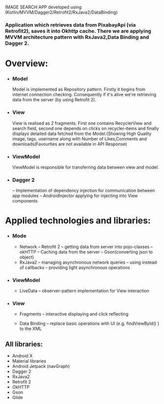 
IMAGE SEARCH APP developed using (Kotlin/MVVM/Dagger2/Retrofit2/RxJava2/DataBinding)

### Application which retrieves data from PixabayApi (via Retrofit2), saves it into Okhttp cache. There we are applying MVVM architecture pattern with RxJava2,Data Binding and Dagger 2.

# Overview:

* ### Model
   Model is implemented as Repository pattern. Firstly it begins from internet connection checking. Consequently if it's alive we're retrieving data from the server (by using Retrofit 2).

* ### View
   View is realised as 2 fragments. First one contains RecyclerView and search field, second one depends on clicks on recycler-items and finally displays detailed data fetched from the Model.(Showing High Quality image, tags, username along with Number of Likes,Comments and downloads(Favourties are not available in API Response)

* ### ViewModel
   ViewModel is responsible for transferring data between view and model.

* ### Dagger 2
   – Implementation of dependency injection for communication between app modules
   – AndroidInjector applying for injecting into View components
 

# Applied technologies and libraries:

* ### Mode
	* Network
	     	– Retrofit 2
		– getting data from server into pojo-classes
                – okHTTP
	        – Caching data from the server
	        – Gson(converting  json to object)       
	* RxJava2 
      		– managing asynchronous network queries
      		– using instead of callbacks
      		– providing light asynchronous operations

* ### ViewModel
   * LiveData
      – observer-pattern implementation for View interaction
         
* ### View
   * Fragments
     – interactive displaying and click reflecting

   * Data Binding
     – replace basic operations with UI (e.g. findViewById() ) to the XML

## All libraries:
* Android X
* Material libraries 
* Android Jetpack (navGraph)
* Dagger 2
* RxJava2
* Retrofit 2
* OkHTTP
* Gson
* Glide